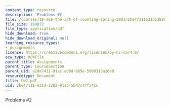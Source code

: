 ```yaml
---
content_type: resource
description: 'Problems #2'
file: /courses/18-s66-the-art-of-counting-spring-2003/2be47111e31d128291ab5b47c47f54cc_hw2.pdf
file_size: 100872
file_type: application/pdf
hide_download: true
hide_download_original: null
learning_resource_types:
- Assignments
license: https://creativecommons.org/licenses/by-nc-sa/4.0/
ocw_type: OCWFile
parent_title: Assignments
parent_type: CourseSection
parent_uid: a2de7411-91ac-ed8d-989e-5900315a26d8
resourcetype: Document
title: hw2.pdf
uid: 2be47111-e31d-1282-91ab-5b47c47f54cc
---
```

Problems #2